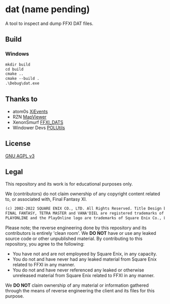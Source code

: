 # dat (name pending)

A tool to inspect and dump FFXI DAT files.

## Build

### Windows

```ps
mkdir build
cd build
cmake ..
cmake --build .
.\Debug\dat.exe
```

## Thanks to

- atom0s [XiEvents](https://github.com/atom0s/XiEvents)
- RZN [MapViewer](https://git.ashitaxi.com/PrivateServerTools/MapViewer)
- XenonSmurf [FFXI_DATS](https://github.com/XenonSmurf/FFXI_DATS)
- Windower Devs [POLUtils](https://github.com/Windower/POLUtils)

## License

[GNU AGPL v3](LICENSE.md)

## Legal

This repository and its work is for educational purposes only.

We (contributors) do not claim ownership of any copyright content related to, or associated with, Final Fantasy XI.

```txt
(c) 2002-2022 SQUARE ENIX CO., LTD. All Rights Reserved. Title Design by Yoshitaka Amano.
FINAL FANTASY, TETRA MASTER and VANA'DIEL are registered trademarks of Square Enix Co., Ltd. SQUARE ENIX,
PLAYONLINE and the PlayOnline logo are trademarks of Square Enix Co., Ltd.
```

Please note; the reverse engineering done by this repository and its contributors is entirely 'clean room'. We **DO NOT** have or use any leaked source code or other unpublished material. By contributing to this repository, you agree to the following:

- You have not and are not employeed by Square Enix, in any capacity.
- You do not and have never had any leaked material from Square Enix related to FFXI in any manner.
- You do not and have never referenced any leaked or otherwise unreleased material from Square Enix related to FFXI in any manner.

We **DO NOT** claim ownership of any material or information gathered through the means of reverse engineering the client and its files for this purpose.

